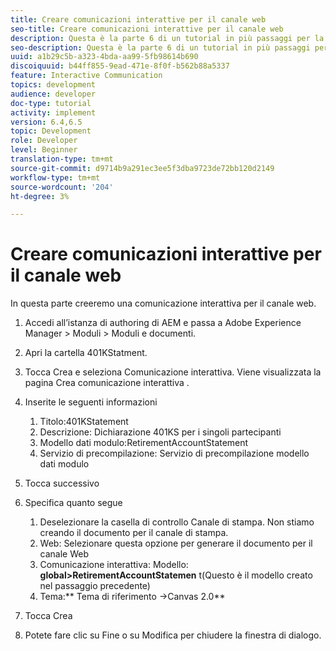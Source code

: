 ```yaml
---
title: Creare comunicazioni interattive per il canale web
seo-title: Creare comunicazioni interattive per il canale web
description: Questa è la parte 6 di un tutorial in più passaggi per la creazione del primo documento di comunicazione interattiva. In questa parte creeremo una comunicazione interattiva per il canale web.
seo-description: Questa è la parte 6 di un tutorial in più passaggi per la creazione del primo documento di comunicazione interattiva. In questa parte creeremo una comunicazione interattiva per il canale web.
uuid: a1b29c5b-a323-4bda-aa99-5fb98614b690
discoiquuid: b44ff855-9ead-471e-8f0f-b562b88a5337
feature: Interactive Communication
topics: development
audience: developer
doc-type: tutorial
activity: implement
version: 6.4,6.5
topic: Development
role: Developer
level: Beginner
translation-type: tm+mt
source-git-commit: d9714b9a291ec3ee5f3dba9723de72bb120d2149
workflow-type: tm+mt
source-wordcount: '204'
ht-degree: 3%

---
```



# Creare comunicazioni interattive per il canale web

In questa parte creeremo una comunicazione interattiva per il canale web.

1. Accedi all’istanza di authoring di AEM e passa a Adobe Experience Manager > Moduli > Moduli e documenti.
1. Apri la cartella 401KStatment.
1. Tocca Crea e seleziona Comunicazione interattiva. Viene visualizzata la pagina Crea comunicazione interattiva .
1. Inserite le seguenti informazioni

   1. Titolo:401KStatement
   1. Descrizione: Dichiarazione 401KS per i singoli partecipanti
   1. Modello dati modulo:RetirementAccountStatement
   1. Servizio di precompilazione: Servizio di precompilazione modello dati modulo

1. Tocca successivo
1. Specifica quanto segue

   1. Deselezionare la casella di controllo Canale di stampa. Non stiamo creando il documento per il canale di stampa.
   1. Web: Selezionare questa opzione per generare il documento per il canale Web
   1. Comunicazione interattiva: Modello: **global>RetirementAccountStatemen** t(Questo è il modello creato nel passaggio precedente)
   1. Tema:** Tema di riferimento ->Canvas 2.0**

1. Tocca Crea
1. Potete fare clic su Fine o su Modifica per chiudere la finestra di dialogo.

